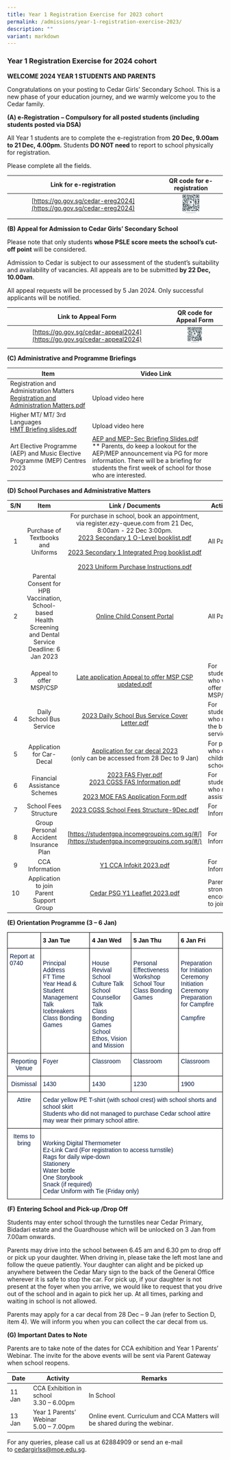 ```yaml
---
title: Year 1 Registration Exercise for 2023 cohort
permalink: /admissions/year-1-registration-exercise-2023/
description: ""
variant: markdown
---
```

### Year 1 Registration Exercise for 2024 cohort

**WELCOME 2024 YEAR 1 STUDENTS AND PARENTS**

Congratulations on your posting to Cedar Girls’ Secondary School. This is a new phase of your education journey, and we warmly welcome you to the Cedar family.

**(A) e-Registration**&nbsp;**– Compulsory for all posted students (including students posted via DSA)**

All Year 1 students are to complete the e-registration from **20 Dec, 9.00am to 21 Dec, 4.00pm.** Students **DO NOT need** to report to school physically for registration. 

Please complete all the fields.

| Link for e-registration | QR code for e-registration |
|:---:|:---:|
| [https://go.gov.sg/cedar-ereg2024](https://go.gov.sg/cedar-ereg2024) | <img src="/images/qrcode1.png" style="width:30%"> |
|  |  |

**(B) Appeal for Admission to Cedar Girls’ Secondary School**  

Please note that only students **whose PSLE score meets the school’s cut-off point** will be considered. 

Admission to Cedar is subject to our assessment of the student’s suitability and availability of vacancies. All appeals are to be submitted **by 22 Dec, 10.00am**.

All appeal requests will be processed by 5 Jan 2024. Only successful applicants will be notified.


| Link to Appeal Form | QR code for Appeal Form |
|:---:|:---:|
|[https://go.gov.sg/cedar-appeal2024](https://go.gov.sg/cedar-appeal2024) | <img src="/images/qrcode2.png" style="width:30%"> |
|  |  |

**(C) Administrative and Programme Briefings**

| Item | Video Link |
|---|---|
| Registration and Administration Matters<br>[Registration and Administration Matters.pdf](/files/re12023.pdf) | <br> Upload video here |
| Higher MT/ MT/ 3rd Languages<br>[HMT Briefing slides.pdf](/files/re22023.pdf) | <br>Upload video here |
|  Art Elective Programme (AEP) and Music Elective Programme (MEP) Centres 2023 | [AEP and MEP-Sec Briefing Slides.pdf ](/files/re32023.pdf) <br>** Parents, do keep a lookout for the AEP/MEP announcement via PG for more information. There will be a briefing for students the first week of school for those who are interested. |

**(D) School Purchases and Administrative Matters**

| S/N | Item | Link / Documents | Action by |
|:---:|:---:|:---:|---|
| 1 | Purchase of Textbooks and Uniforms |  For purchase in school, book an appointment, via register.ezy-queue.com from 21 Dec, 8:00am - 22 Dec 3:00pm.<br>[2023 Secondary 1 O-Level booklist.pdf](/files/spam1.pdf)<br><br>[2023 Secondary 1 Integrated Prog booklist.pdf](/files/spam2.pdf)<br><br>[2023 Uniform Purchase Instructions.pdf](/files/spam3.pdf) | All Parents |
| 2 | Parental Consent for HPB Vaccination, School-based Health Screening and Dental Service<br>Deadline: 6 Jan 2023 | [Online Child Consent Portal](https://childconsent.hpb.gov.sg/ship/process/SHIP/OnlineChildConsentPortal)<br>  | All Parents |
| 3 | Appeal to offer MSP/CSP | [Late application Appeal to offer MSP CSP updated.pdf](/files/spam4.pdf) | For students who wish to offer MSP/CSP |
| 4 | Daily School Bus Service | [2023 Daily School Bus Service Cover Letter.pdf](/files/spam5.pdf)  | For students who need the bus service |
| 5 | Application for Car-Decal <br>  | [Application for car decal 2023](https://form.gov.sg/638eb240eb0b70001248bd31)<br>(only can be accessed from 28 Dec to 9 Jan) | For parents who drive children to school |
| 6 | Financial Assistance Schemes | [2023 FAS Flyer.pdf](/files/spam6.pdf)<br>[2023 CGSS FAS Information.pdf](/files/spam7.pdf)<br><br>[2023 MOE FAS Application Form.pdf](/files/spam8.pdf) | For students who need assistance |
| 7 | School Fees Structure<br>  | [2023 CGSS School Fees Structure-9Dec.pdf](/files/spam9.pdf) | For Information |
| 8 | Group Personal Accident Insurance Plan |[https://studentgpa.incomegroupins.com.sg/#/](https://studentgpa.incomegroupins.com.sg/#/)| For Information |
| 9 | CCA Information | [Y1 CCA Infokit 2023.pdf](/files/spam10.pdf) | For Information |
| 10 | Application to join Parent Support Group | [Cedar PSG Y1 Leaflet 2023.pdf](/files/spam11.pdf) | Parents are strongly encouraged to join PSG |


**(E) Orientation Programme (3 – 6 Jan)**

<table style="border-collapse:collapse;border-spacing:0" class="tg"><thead><tr><th style="background-color:#ffffff;border-color:#000000;border-style:solid;border-width:1px;color:#00173D;font-family:Arial, sans-serif;font-size:14px;font-weight:normal;overflow:hidden;padding:10px 5px;text-align:center;vertical-align:top;word-break:normal"> </th><th style="background-color:#ffffff;border-color:#000000;border-style:solid;border-width:1px;color:#000000;font-family:Arial, sans-serif;font-size:14px;font-weight:bold;overflow:hidden;padding:10px 5px;text-align:left;vertical-align:top;word-break:normal">3 Jan Tue</th><th style="background-color:#ffffff;border-color:#000000;border-style:solid;border-width:1px;color:#000000;font-family:Arial, sans-serif;font-size:14px;font-weight:bold;overflow:hidden;padding:10px 5px;text-align:left;vertical-align:top;word-break:normal">4 Jan Wed</th><th style="background-color:#ffffff;border-color:#000000;border-style:solid;border-width:1px;color:#000000;font-family:Arial, sans-serif;font-size:14px;font-weight:bold;overflow:hidden;padding:10px 5px;text-align:left;vertical-align:top;word-break:normal">5 Jan Thu</th><th style="background-color:#ffffff;border-color:#000000;border-style:solid;border-width:1px;color:#000000;font-family:Arial, sans-serif;font-size:14px;font-weight:bold;overflow:hidden;padding:10px 5px;text-align:left;vertical-align:top;word-break:normal">6 Jan Fri</th></tr></thead><tbody><tr><td style="background-color:#ffffff;border-color:#000000;border-style:solid;border-width:1px;color:#00173D;font-family:Arial, sans-serif;font-size:14px;overflow:hidden;padding:10px 5px;text-align:left;vertical-align:top;word-break:normal">Report at 0740<br></td><td style="background-color:#ffffff;border-color:#000000;border-style:solid;border-width:1px;color:#00173D;font-family:Arial, sans-serif;font-size:14px;overflow:hidden;padding:10px 5px;text-align:left;vertical-align:top;word-break:normal"><br>Principal Address<br>FT Time<br>Year Head &amp; Student Management Talk<br>Icebreakers<br>Class Bonding Games</td><td style="background-color:#ffffff;border-color:#000000;border-style:solid;border-width:1px;color:#00173D;font-family:Arial, sans-serif;font-size:14px;overflow:hidden;padding:10px 5px;text-align:left;vertical-align:top;word-break:normal"><br>House Revival<br>School Culture Talk<br>School Counsellor Talk<br>Class Bonding Games<br>School Ethos, Vision and Mission</td><td style="background-color:#ffffff;border-color:#000000;border-style:solid;border-width:1px;color:#00173D;font-family:Arial, sans-serif;font-size:14px;overflow:hidden;padding:10px 5px;text-align:left;vertical-align:top;word-break:normal"><br>Personal Effectiveness Workshop<br>School Tour<br>Class Bonding Games<br></td><td style="background-color:#ffffff;border-color:#000000;border-style:solid;border-width:1px;color:#00173D;font-family:Arial, sans-serif;font-size:14px;overflow:hidden;padding:10px 5px;text-align:left;vertical-align:top;word-break:normal"><br>Preparation for Initiation Ceremony<br>Initiation Ceremony<br>Preparation for Campfire<br><br>Campfire<br></td></tr><tr><td style="background-color:#ffffff;border-color:#000000;border-style:solid;border-width:1px;color:#00173D;font-family:Arial, sans-serif;font-size:14px;overflow:hidden;padding:10px 5px;text-align:center;vertical-align:top;word-break:normal">Reporting Venue</td><td style="background-color:#ffffff;border-color:#000000;border-style:solid;border-width:1px;color:#00173D;font-family:Arial, sans-serif;font-size:14px;overflow:hidden;padding:10px 5px;text-align:left;vertical-align:top;word-break:normal">Foyer</td><td style="background-color:#ffffff;border-color:#000000;border-style:solid;border-width:1px;color:#00173D;font-family:Arial, sans-serif;font-size:14px;overflow:hidden;padding:10px 5px;text-align:left;vertical-align:top;word-break:normal">Classroom</td><td style="background-color:#ffffff;border-color:#000000;border-style:solid;border-width:1px;color:#00173D;font-family:Arial, sans-serif;font-size:14px;overflow:hidden;padding:10px 5px;text-align:left;vertical-align:top;word-break:normal">Classroom</td><td style="background-color:#ffffff;border-color:#000000;border-style:solid;border-width:1px;color:#00173D;font-family:Arial, sans-serif;font-size:14px;overflow:hidden;padding:10px 5px;text-align:left;vertical-align:top;word-break:normal">Classroom</td></tr><tr><td style="background-color:#ffffff;border-color:#000000;border-style:solid;border-width:1px;color:#00173D;font-family:Arial, sans-serif;font-size:14px;overflow:hidden;padding:10px 5px;text-align:center;vertical-align:top;word-break:normal">Dismissal</td><td style="background-color:#ffffff;border-color:#000000;border-style:solid;border-width:1px;color:#00173D;font-family:Arial, sans-serif;font-size:14px;overflow:hidden;padding:10px 5px;text-align:left;vertical-align:top;word-break:normal">1430</td><td style="background-color:#ffffff;border-color:#000000;border-style:solid;border-width:1px;color:#00173D;font-family:Arial, sans-serif;font-size:14px;overflow:hidden;padding:10px 5px;text-align:left;vertical-align:top;word-break:normal">1430</td><td style="background-color:#ffffff;border-color:#000000;border-style:solid;border-width:1px;color:#00173D;font-family:Arial, sans-serif;font-size:14px;overflow:hidden;padding:10px 5px;text-align:left;vertical-align:top;word-break:normal">1230</td><td style="background-color:#ffffff;border-color:#000000;border-style:solid;border-width:1px;color:#00173D;font-family:Arial, sans-serif;font-size:14px;overflow:hidden;padding:10px 5px;text-align:left;vertical-align:top;word-break:normal">1900</td></tr><tr><td style="background-color:#ffffff;border-color:#000000;border-style:solid;border-width:1px;color:#00173D;font-family:Arial, sans-serif;font-size:14px;overflow:hidden;padding:10px 5px;text-align:center;vertical-align:top;word-break:normal">Attire</td><td style="background-color:#ffffff;border-color:#000000;border-style:solid;border-width:1px;color:#00173D;font-family:Arial, sans-serif;font-size:14px;overflow:hidden;padding:10px 5px;text-align:left;vertical-align:top;word-break:normal" colspan="4">Cedar yellow PE T-shirt (with school crest) with school shorts and school skirt <br>Students who did not managed to purchase Cedar school attire may wear their primary school attire.</td></tr><tr><td style="background-color:#ffffff;border-color:#000000;border-style:solid;border-width:1px;color:#00173D;font-family:Arial, sans-serif;font-size:14px;overflow:hidden;padding:10px 5px;text-align:center;vertical-align:top;word-break:normal">Items to bring</td><td style="background-color:#ffffff;border-color:#000000;border-style:solid;border-width:1px;color:#00173D;font-family:Arial, sans-serif;font-size:14px;overflow:hidden;padding:10px 5px;text-align:left;vertical-align:top;word-break:normal" colspan="4"><br>Working Digital Thermometer<br>Ez-Link Card (For registration to access turnstile)<br>Rags for daily wipe-down<br>Stationery<br>Water bottle<br>One Storybook<br>Snack (if required)<br>Cedar Uniform with Tie (Friday only)</td></tr></tbody></table>

**(F)**&nbsp;**Entering School and Pick-up /Drop Off**

Students may enter school through the turnstiles near Cedar Primary, Bidadari estate and the Guardhouse which will be unlocked on 3 Jan from 7.00am onwards.&nbsp;

Parents may drive into the school between 6.45 am and 6.30 pm to drop off or pick up your daughter. When driving in, please take the left most lane and follow the queue patiently. Your daughter can alight and be picked up anywhere between the Cedar Mary sign to the back of the General Office wherever it is safe to stop the car. For pick up, if your daughter is not present at the foyer when you arrive, we would like to request that you drive out of the school and in again to pick her up. At all times, parking and waiting in school is not allowed.

  

Parents may apply for a car decal from 28 Dec – 9 Jan (refer to Section D, item 4). We will inform you when you can collect the car decal from us.&nbsp;

**(G) Important Dates to Note**&nbsp;

Parents are to take note of the dates for CCA exhibition and Year 1 Parents’ Webinar. The invite for the above events will be sent via Parent Gateway when school reopens.

| Date | Activity | Remarks |
|---|---|---|
| 11 Jan | CCA Exhibition in school<br>3.30 – 6.00pm | In School  |
| 13 Jan | Year 1 Parents’ Webinar<br>5.00 – 7.00pm | Online event. Curriculum and CCA Matters will be shared during the webinar. |

For any queries, please call us at 62884909 or send an e-mail to&nbsp;[cedargirlss@moe.edu.sg](mailto:cedargirlss@moe.edu.sg).